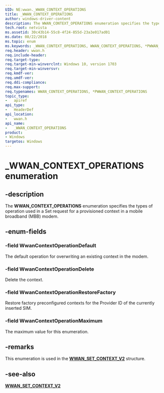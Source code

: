 ```yaml
---
UID: NE:wwan._WWAN_CONTEXT_OPERATIONS
title: _WWAN_CONTEXT_OPERATIONS
author: windows-driver-content
description: The WWAN_CONTEXT_OPERATIONS enumeration specifies the types of operation used in a Set request for a provisioned context in a mobile broadband (MBB) modem.
tech.root: netvista
ms.assetid: 30c43b14-55c8-4f24-855d-23a3e017ad01
ms.date: 08/22/2018
ms.topic: enum
ms.keywords: _WWAN_CONTEXT_OPERATIONS, WWAN_CONTEXT_OPERATIONS, *PWWAN_CONTEXT_OPERATIONS, 
req.header: wwan.h
req.include-header:
req.target-type:
req.target-min-winverclnt: Windows 10, version 1703
req.target-min-winversvr:
req.kmdf-ver:
req.umdf-ver:
req.ddi-compliance:
req.max-support:
req.typenames: WWAN_CONTEXT_OPERATIONS, *PWWAN_CONTEXT_OPERATIONS
topic_type: 
-	apiref
api_type: 
-	HeaderDef
api_location: 
-	wwan.h
api_name: 
-	_WWAN_CONTEXT_OPERATIONS
product: 
- Windows
targetos: Windows
---
```


# _WWAN_CONTEXT_OPERATIONS enumeration

## -description

The **WWAN_CONTEXT_OPERATIONS** enumeration specifies the types of operation used in a Set request for a provisioned context in a mobile broadband (MBB) modem.

## -enum-fields

### -field WwanContextOperationDefault 

The default operation for overwriting an existing context in the modem. 

### -field WwanContextOperationDelete 

Delete the context.

### -field WwanContextOperationRestoreFactory 

Restore factory preconfigured contexts for the Provider ID of the currently inserted SIM.

### -field WwanContextOperationMaximum 

The maximum value for this enumeration.

## -remarks

This enumeration is used in the [**WWAN_SET_CONTEXT_V2**](ns-wwan-_wwan_set_context_v2.md) structure.

## -see-also

[**WWAN_SET_CONTEXT_V2**](ns-wwan-_wwan_set_context_v2.md)

